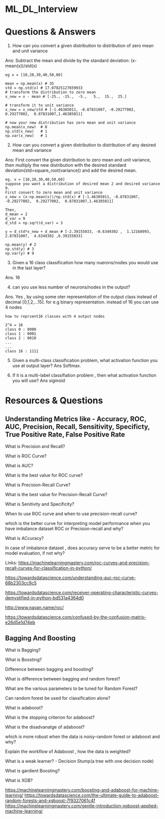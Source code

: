 # ML_DL_Interview

# Questions & Answers
1. How can you convert a given distribution to distribution of zero mean and unit variance

Ans: Subtract the mean and divide by the standard deviation: (x-mean(x))/std(x)
```
eg x = [10,20,30,40,50,60]

mean = np.mean(x) # 35
std = np.std(x) # 17.07825127659933
# transform the distribution to zero mean 
x_new = x - mean # [-25., -15.,  -5.,   5.,  15.,  25.]

# transform it to unit variance
x_new = x_new/std # [-1.46385011, -0.87831007, -0.29277002,  0.29277002,  0.87831007,1.46385011]

# now your new distribution has zero mean and unit variance
np.mean(x_new)  # 0
np.std(x_new)   # 1
np.var(x_new)   # 1
```

2. How can you convert a given distribution to distribution of any desired mean and variance

Ans: First convert the given distribution to zero mean and unit variance, then multiply the new distribution with the desired standard deviation(std=square_root(variance)) and add the desired mean. 
```
eg. x = [10,20,30,40,50,60]
suppose you want a distribution of desired mean 2 and desired variance 9.
First convert to zero mean and unit variance
x_new = (x-np.mean(x))/np.std(x) # [-1.46385011, -0.87831007, -0.29277002,  0.29277002,  0.87831007,1.46385011]

Then,
d_mean = 2
d_var = 9
d_std = np.sqrt(d_var) = 3

y = d_std*x_new + d_mean # [-2.39155033, -0.6349302 ,  1.12168993,  2.87831007,  4.6349302 ,6.39155033]

np.mean(y) # 2
np.std(y) # 3
np.var(y) # 9
```
3. Given a 16 class classification how many nuerons/nodes you would use in the last layer?

Ans. 16 

4. can you use less number of neurons/nodes in the output?

Ans. Yes , by using some oter representation of the output class instead of decimal [0,1,2,...15]. for e.g binary representation. instead of 16 you can use 4 nodes
```
how to reprsent16 classes with 4 output nodes

2^4 = 16
class 0 : 0000
class 1 : 0001
class 2 : 0010
...
...
class 16 : 1111

```
5. Given a multi-class classification problem, what activation function you use at output layer?
Ans Softmax.

6. If it is a multi-label classifiation problem , then what activation function you will use?
Ans sigmoid

# Resources & Questions

## Understanding Metrics like - Accuracy, ROC, AUC, Precision, Recall, Sensitivity, Specificty, True Positive Rate, False Positive Rate

What is Precision and Recall?

What is ROC Curve?

What is AUC?

What is the best value for ROC curve?

What is Precision-Recall Curve?

What is the best value for Precision-Recall Curve?

What is Senitivity and Specificity?

When to use ROC curve and when to use precision-recall curve?

which is the better curve for interpreting model performance when you have imbalance dataset ROC or Precision-recall and why?

What is ACcuracy?

In case of imbalance dataset , does accuracy serve to be a better metric for model evaluation, if not why?

Links:
https://machinelearningmastery.com/roc-curves-and-precision-recall-curves-for-classification-in-python/

https://towardsdatascience.com/understanding-auc-roc-curve-68b2303cc9c5

https://towardsdatascience.com/receiver-operating-characteristic-curves-demystified-in-python-bd531a4364d0

http://www.navan.name/roc/

https://towardsdatascience.com/confused-by-the-confusion-matrix-e26d5e1d74eb

## Bagging And Boosting

What is Bagging?

What is Boosting?

Difference between bagging and boosting?

What is difference between bagging and random forest?

What are the various parameters to be tuned for Random Forest?

Can random forest be used for classification alone?

What is adaboost?

What is the stopping criterion for adaboost?

What is the disadvanatge of adaboost?

which is more robust when the data is noisy-random forest or adaboost and why?

Explain the workflow of Adaboost , how the data is weighted?

What is a weak learner? - Decision Stump(a tree with one decision node)

What is gardient Boosting?

What is XGB?

https://machinelearningmastery.com/boosting-and-adaboost-for-machine-learning/
https://towardsdatascience.com/the-ultimate-guide-to-adaboost-random-forests-and-xgboost-7f9327061c4f
https://machinelearningmastery.com/gentle-introduction-xgboost-applied-machine-learning/


